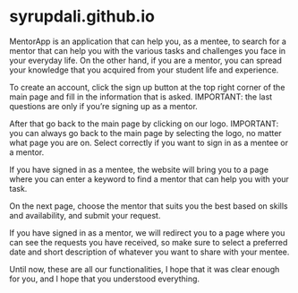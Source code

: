 # syrupdali.github.io
MentorApp is an application that can help you, as a mentee, to search for a mentor that can help you with the various tasks and challenges you face in your everyday life. On the other hand, if you are a mentor, you can spread your knowledge that you acquired from your student life and experience. 

To create an account, click the sign up button at the top right corner of the main page and fill in the information that is asked. IMPORTANT: the last questions are only if you’re signing up as a mentor.

After that go back to the main page by clicking on our logo. IMPORTANT: you can always go back to the main page by selecting the logo, no matter what page you are on. Select correctly if you want to sign in as a mentee or a mentor.

If you have signed in as a mentee, the website will bring you to a page where you can enter a keyword to find a mentor that can help you with your task.

On the next page, choose the mentor that suits you the best based on skills and availability, and submit your request.

If you have signed in as a mentor, we will redirect you to a page where you can see the requests you have received, so make sure to select a preferred date and short description of whatever you want to share with your mentee.

Until now, these are all our functionalities, I hope that it was clear enough for you, and I hope that you understood everything.
